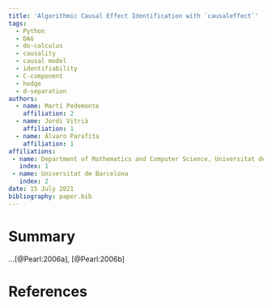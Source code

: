```yaml
---
title: 'Algorithmic Causal Effect Identification with `causaleffect`'
tags:
  - Python
  - DAG
  - do-calculus
  - causality
  - causal model
  - identifiability
  - C-component
  - hedge
  - d-separation
authors:
  - name: Martí Pedemonte
    affiliation: 2
  - name: Jordi Vitrià
    affiliation: 1
  - name: Álvaro Parafita
    affiliation: 1
affiliations:
 - name: Department of Mathematics and Computer Science, Universitat de Barcelona
   index: 1
 - name: Universitat de Barcelona
   index: 2
date: 15 July 2021
bibliography: paper.bib
---
```


# Summary

...[@Pearl:2006a], [@Pearl:2006b]


# References
